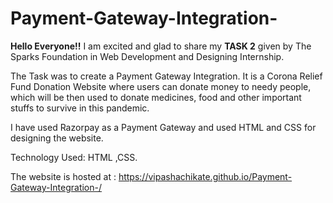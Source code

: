 # Payment-Gateway-Integration-

<b>Hello Everyone!!</b>
I am excited and glad to share my <b>TASK 2</b> given by The Sparks Foundation in  Web Development and Designing Internship.

The Task was to create a Payment Gateway Integration. It is a Corona Relief Fund Donation Website where users can donate money to needy people, which will be then used to donate medicines, food and other important stuffs to survive in this pandemic.

I have used Razorpay as a Payment Gateway and used HTML and CSS for designing the website.

Technology Used: HTML ,CSS.

The website is hosted at : https://vipashachikate.github.io/Payment-Gateway-Integration-/
